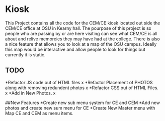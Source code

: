 # Kiosk

This Project contains all the code for the CEM/CE kiosk located out side the CEM/CE office
at OSU in Kearny hall. The pourpose of this project is so people who are passing by
or are here visiting can see what CEM/CE is all about and relive memoreies they may have 
had at the college. There is also a nice feature that allows you to look at a map of the
OSU campus. Ideally this map would be interactive and allow people to look for things
but currently it is static.

## TODO
*Refactor JS code out of HTML files x
*Refactor Placement of PHOTOS along with removing redundent photos x
*Refactor CSS out of HTML Files. x
*Add in New Photos. x

##New Features
*Create new sub menu system for CE and CEM
*Add new photos and create new sum menu for CE
*Create New Master menu with Map CE and CEM as menu items.


